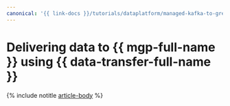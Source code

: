 ```yaml
---
canonical: '{{ link-docs }}/tutorials/dataplatform/managed-kafka-to-greenplum'
---
```


# Delivering data to {{ mgp-full-name }} using {{ data-transfer-full-name }}

{% include notitle [article-body](../../_tutorials/dataplatform/datatransfer/managed-kafka-to-greenplum.md) %}
